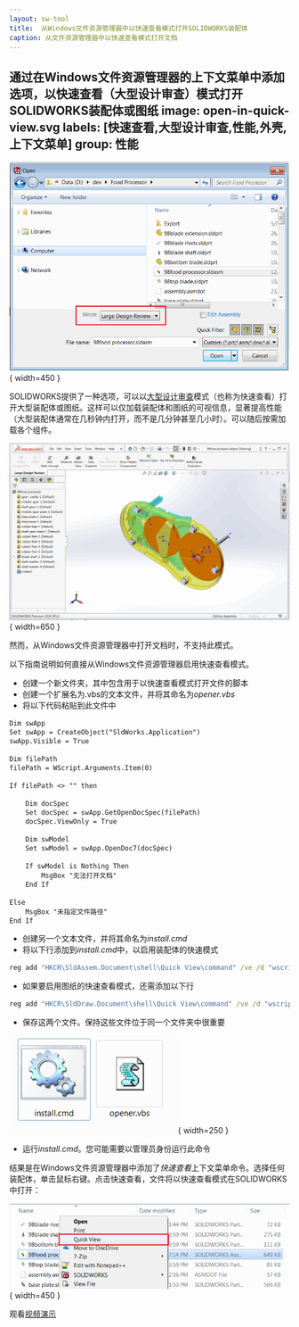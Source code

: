 ```yaml
---
layout: sw-tool
title:  从Windows文件资源管理器中以快速查看模式打开SOLIDWORKS装配体
caption: 从文件资源管理器中以快速查看模式打开文档
---
```

 通过在Windows文件资源管理器的上下文菜单中添加选项，以快速查看（大型设计审查）模式打开SOLIDWORKS装配体或图纸
image: open-in-quick-view.svg
labels: [快速查看,大型设计审查,性能,外壳,上下文菜单]
group: 性能
---
![从SOLIDWORKS中打开大型设计审查表单](large-design-review-open.png){ width=450 }

SOLIDWORKS提供了一种选项，可以以[大型设计审查](https://help.solidworks.com/2018/English/SolidWorks/sldworks/HIDD_DIALOG_LDR_WARNING.htm)模式（也称为快速查看）打开大型装配体或图纸。这样可以仅加载装配体和图纸的可视信息，显著提高性能（大型装配体通常在几秒钟内打开，而不是几分钟甚至几小时）。可以随后按需加载各个组件。

![以大型设计审查模式打开的装配体](large-design-review.png){ width=650 }

然而，从Windows文件资源管理器中打开文档时，不支持此模式。

以下指南说明如何直接从Windows文件资源管理器启用快速查看模式。

* 创建一个新文件夹，其中包含用于以快速查看模式打开文件的脚本
* 创建一个扩展名为.vbs的文本文件，并将其命名为*opener.vbs*
* 将以下代码粘贴到此文件中

~~~ vbs
Dim swApp
Set swApp = CreateObject("SldWorks.Application")
swApp.Visible = True

Dim filePath
filePath = WScript.Arguments.Item(0)

If filePath <> "" then

	Dim docSpec
	Set docSpec = swApp.GetOpenDocSpec(filePath)
	docSpec.ViewOnly = True

	Dim swModel
	Set swModel = swApp.OpenDoc7(docSpec)

	If swModel is Nothing Then
		MsgBox "无法打开文档"
	End If
	
Else
	MsgBox "未指定文件路径"
End If
~~~



* 创建另一个文本文件，并将其命名为*install.cmd*
* 将以下行添加到*install.cmd*中，以启用装配体的快速模式

~~~ bat
reg add "HKCR\SldAssem.Document\shell\Quick View\command" /ve /d "wscript.exe """%~dp0opener.vbs""" ""%%1""" /f
~~~

* 如果要启用图纸的快速查看模式，还需添加以下行

~~~ bat
reg add "HKCR\SldDraw.Document\shell\Quick View\command" /ve /d "wscript.exe """%~dp0opener.vbs""" ""%%1""" /f
~~~

* 保存这两个文件。保持这些文件位于同一个文件夹中很重要

![用于从Windows资源管理器启用快速模式的文件](quick-view-files.png){ width=250 }

* 运行*install.cmd*。您可能需要以管理员身份运行此命令

结果是在Windows文件资源管理器中添加了*快速查看*上下文菜单命令。选择任何装配体，单击鼠标右键。点击快速查看，文件将以快速查看模式在SOLIDWORKS中打开：

![选择装配体时的快速查看上下文菜单](quick-view-context-menu.png){ width=450 }

观看[视频演示](https://youtu.be/9uZCecGg25I?t=12)